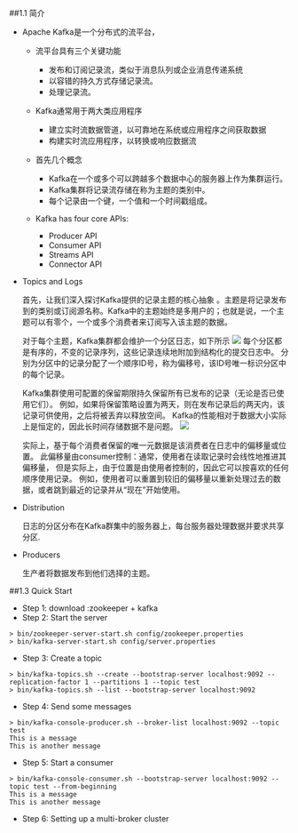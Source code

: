 ##1.1 简介

- Apache Kafka是一个分布式的流平台，
   - 流平台具有三个关键功能
      - 发布和订阅记录流，类似于消息队列或企业消息传递系统
      - 以容错的持久方式存储记录流。
      - 处理记录流。
   - Kafka通常用于两大类应用程序
      - 建立实时流数据管道，以可靠地在系统或应用程序之间获取数据
      - 构建实时流应用程序，以转换或响应数据流
      
   - 首先几个概念
      - Kafka在一个或多个可以跨越多个数据中心的服务器上作为集群运行。
      - Kafka集群将记录流存储在称为主题的类别中。
      - 每个记录由一个键，一个值和一个时间戳组成。
   - Kafka has four core APIs:
      -  Producer API
      -  Consumer API 
      -  Streams API
      -  Connector API


-   Topics and Logs

    首先，让我们深入探讨Kafka提供的记录主题的核心抽象 。主题是将记录发布到的类别或订阅源名称。Kafka中的主题始终是多用户的；也就是说，一个主题可以有零个，一个或多个消费者来订阅写入该主题的数据。
    
    对于每个主题，Kafka集群都会维护一个分区日志，如下所示
    <img src = "http://kafka.apache.org/24/images/log_anatomy.png" >
    每个分区都是有序的，不变的记录序列，这些记录连续地附加到结构化的提交日志中。
    分别为分区中的记录分配了一个顺序ID号，称为偏移号，该ID号唯一标识分区中的每个记录。
    
    Kafka集群使用可配置的保留期限持久保留所有已发布的记录（无论是否已使用它们）。
    例如，如果将保留策略设置为两天，则在发布记录后的两天内，该记录可供使用，之后将被丢弃以释放空间。
    Kafka的性能相对于数据大小实际上是恒定的，因此长时间存储数据不是问题。
    <img src = "http://kafka.apache.org/24/images/log_consumer.png">
    
    实际上，基于每个消费者保留的唯一元数据是该消费者在日志中的偏移量或位置。
    此偏移量由consumer控制：通常，使用者在读取记录时会线性地推进其偏移量，
    但是实际上，由于位置是由使用者控制的，因此它可以按喜欢的任何顺序使用记录。
    例如，使用者可以重置到较旧的偏移量以重新处理过去的数据，或者跳到最近的记录并从“现在”开始使用。
    

-  Distribution

    日志的分区分布在Kafka群集中的服务器上，每台服务器处理数据并要求共享分区.
    
    
-  Producers
   
   生产者将数据发布到他们选择的主题。
   
   
   
   
   
##1.3 Quick Start
- Step 1: download :zookeeper + kafka
- Step 2: Start the server
```
> bin/zookeeper-server-start.sh config/zookeeper.properties
> bin/kafka-server-start.sh config/server.properties
```
- Step 3: Create a topic
```
> bin/kafka-topics.sh --create --bootstrap-server localhost:9092 --replication-factor 1 --partitions 1 --topic test
> bin/kafka-topics.sh --list --bootstrap-server localhost:9092
```
- Step 4: Send some messages
 ```
> bin/kafka-console-producer.sh --broker-list localhost:9092 --topic test
This is a message
This is another message
```
- Step 5: Start a consumer
```
> bin/kafka-console-consumer.sh --bootstrap-server localhost:9092 --topic test --from-beginning
This is a message
This is another message
```
- Step 6: Setting up a multi-broker cluster
